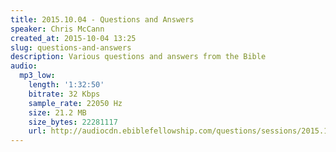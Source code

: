 ```yaml
---
title: 2015.10.04 - Questions and Answers
speaker: Chris McCann
created_at: 2015-10-04 13:25
slug: questions-and-answers
description: Various questions and answers from the Bible
audio:
  mp3_low:
    length: '1:32:50'
    bitrate: 32 Kbps
    sample_rate: 22050 Hz
    size: 21.2 MB
    size_bytes: 22281117
    url: http://audiocdn.ebiblefellowship.com/questions/sessions/2015.10.04_McCann_-_Questions_and_Answers.mp3
---
```

